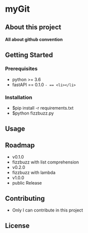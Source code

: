 
# myGit

## About this project 
#### All about github convention

## Getting Started
### Prerequisites 
- python >= 3.6
- fastAPI == 0.1.0 `- == <li></li>`

### Installation
- $pip install -r requirements.txt
- $python fizzbuzz.py

## Usage

## Roadmap 
- v0.1.0
 - fizzbuzz with list comprehension
- v0.2.0
 - fizzbuzz with lambda
- v1.0.0
 - public Release

## Contributing
- Only I can contribute in this project

## License



